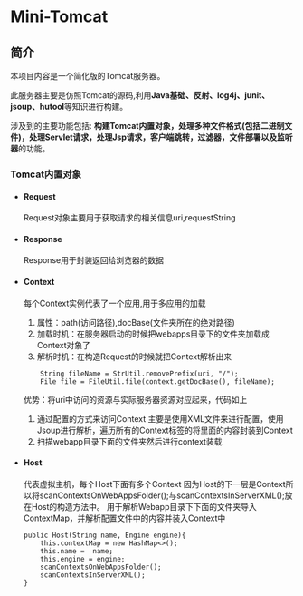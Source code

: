 # Mini-Tomcat
## 简介
本项目内容是一个简化版的Tomcat服务器。

此服务器主要是仿照Tomcat的源码,利用**Java基础、反射、log4j、junit、jsoup、hutool**等知识进行构建。

涉及到的主要功能包括:
    **构建Tomcat内置对象，处理多种文件格式(包括二进制文件)，处理Servlet请求，处理Jsp请求，客户端跳转，过滤器，文件部署以及监听器**的功能。

### Tomcat内置对象
   - #### Request
      Request对象主要用于获取请求的相关信息uri,requestString   
   - #### Response
        Response用于封装返回给浏览器的数据
   - #### Context
        每个Context实例代表了一个应用,用于多应用的加载
        1. 属性：path(访问路径),docBase(文件夹所在的绝对路径)
        2. 加载时机：在服务器启动的时候把webapps目录下的文件夹加载成Context对象了
        3. 解析时机：在构造Request的时候就把Context解析出来
        
        ```
            String fileName = StrUtil.removePrefix(uri, "/");
            File file = FileUtil.file(context.getDocBase(), fileName);
        ````
        
        优势：将uri中访问的资源与实际服务器资源对应起来，代码如上
        1. 通过配置的方式来访问Context
            主要是使用XML文件来进行配置，使用Jsoup进行解析，遍历所有的Context标签的将里面的内容封装到Context
        2. 扫描webapp目录下面的文件夹然后进行context装载

   - #### Host    
     代表虚拟主机，每个Host下面有多个Context
        因为Host的下一层是Context所以将scanContextsOnWebAppsFolder();与scanContextsInServerXML();放在Host的构造方法中。
        用于解析Webapp目录下下面的文件夹导入ContextMap，并解析配置文件中的内容并装入Context中
        ```
        public Host(String name, Engine engine){
            this.contextMap = new HashMap<>();
            this.name =  name;
            this.engine = engine;
            scanContextsOnWebAppsFolder();
            scanContextsInServerXML();
        }
        ```
      
   
